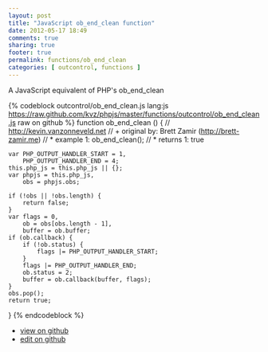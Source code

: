 ```yaml
---
layout: post
title: "JavaScript ob_end_clean function"
date: 2012-05-17 18:49
comments: true
sharing: true
footer: true
permalink: functions/ob_end_clean
categories: [ outcontrol, functions ]
---
```

A JavaScript equivalent of PHP's ob_end_clean
<!-- more -->
{% codeblock outcontrol/ob_end_clean.js lang:js https://raw.github.com/kvz/phpjs/master/functions/outcontrol/ob_end_clean.js raw on github %}
function ob_end_clean () {
    // http://kevin.vanzonneveld.net
    // +   original by: Brett Zamir (http://brett-zamir.me)
    // *     example 1: ob_end_clean();
    // *     returns 1: true

    var PHP_OUTPUT_HANDLER_START = 1,
        PHP_OUTPUT_HANDLER_END = 4;
    this.php_js = this.php_js || {};
    var phpjs = this.php_js,
        obs = phpjs.obs;

    if (!obs || !obs.length) {
        return false;
    }
    var flags = 0,
        ob = obs[obs.length - 1],
        buffer = ob.buffer;
    if (ob.callback) {
        if (!ob.status) {
            flags |= PHP_OUTPUT_HANDLER_START;
        }
        flags |= PHP_OUTPUT_HANDLER_END;
        ob.status = 2;
        buffer = ob.callback(buffer, flags);
    }
    obs.pop();
    return true;
}
{% endcodeblock %}
<ul>
 <li><a href="https://github.com/kvz/phpjs/blob/master/functions/outcontrol/ob_end_clean.js">view on github</a></li>
 <li><a href="https://github.com/kvz/phpjs/edit/master/functions/outcontrol/ob_end_clean.js">edit on github</a></li>
</ul>
